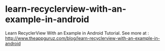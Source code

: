 # learn-recyclerview-with-an-example-in-android
Learn RecyclerView With an Example in Android Tutorial. See more at : http://www.theappguruz.com/blog/learn-recyclerview-with-an-example-in-android
